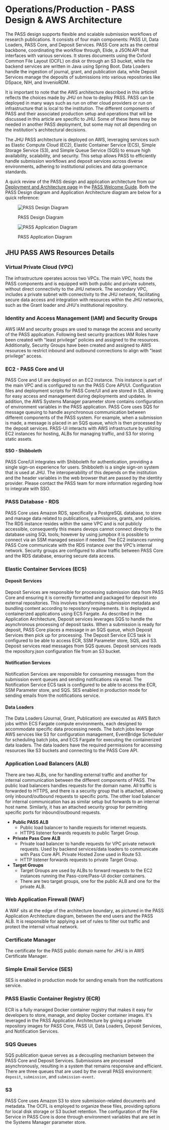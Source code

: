 # Operations/Production - PASS Design & AWS Architecture

The PASS design supports flexible and scalable submission workflows of research publications. It consists of four main
components: PASS UI, Data Loaders, PASS Core, and Deposit Services. PASS Core acts as the central backbone, coordinating
the workflow through, Elide, a JSON:API that interfaces with various services. It stores documents using the 
Oxford Common File Layout (OCFL) on disk or through an S3 bucket, while the backend services are written in Java using 
Spring Boot. Data Loaders handle the ingestion of journal, grant, and publication data, while Deposit Services manage 
the deposits of submissions into various repositories like DSpace, NIH, and InvenioRDM.

It is important to note that the AWS architecture described in this article reflects the choices made by JHU on how to 
deploy PASS. PASS can be deployed in many ways such as run on other cloud providers or run on infrastructure that is 
local to the institution. The different components of PASS and their associated production setup and operations that 
will be discussed in this article are specific to JHU. Some of these items may be needed in another PASS deployment, but
some may not all depending on the institution's architectural decisions.

The JHU PASS architecture is deployed on AWS, leveraging services such as Elastic Compute Cloud (EC2), Elastic Container 
Service (ECS), Simple Storage Service (S3), and Simple Queue Service (SQS) to ensure high availability, scalability, and
security. This setup allows PASS to efficiently handle submission workflows and deposit services across diverse 
environments, adhering to institutional policies and data governance standards. 

A quick review of the PASS design and application architecture from our [Deployment and Architecture page](../../welcome-guide%2Fdeployment-architecture.md)
in the [PASS Welcome Guide](../../welcome-guide). Both the PASS Design diagram and Application Architecture diagram are below for a 
quick reference:

<figure><img src="../../.gitbook/assets/pass-architecture-simple-v2-wo-admin-ui.png" alt="PASS Design Diagram"><figcaption><p>PASS Design Diagram</p></figcaption></figure>

<figure><img src="../../.gitbook/assets/application_architecture_diagram.jpg" alt="PASS Application Diagram"><figcaption><p>PASS Application Diagram</p></figcaption></figure>

## JHU PASS AWS Resources Details

### Virtual Private Cloud (VPC)
The infrastructure operates across two VPCs. The main VPC, hosts the PASS components and is 
equipped with both public and private subnets, without direct connectivity to the JHU network. The secondary VPC, 
includes a private subnet with connectivity to the JHU network, facilitating secure data access and integration with
resources within the JHU networks, such as the Grant loader and JHU's institutional repository.

### Identity and Access Management (IAM) and Security Groups
AWS IAM and security groups are used to manage the access and security of the PASS application. Following best security
practices IAM Roles have been created with "least privilege" policies and assigned to the resources. Additionally,
Security Groups have been created and assigned to AWS resources to restrict inbound and outbound connections to align
with "least privilege" access.

### EC2 - PASS Core and UI
PASS Core and UI are deployed on an EC2 instance. This instance is part of the main VPC and is configured to run the 
PASS Core API/UI. Configuration files and deployment scripts for PASS Core/UI and 
are stored in S3, allowing for easy access and management during deployments and updates. In addition, the AWS Systems 
Manager parameter store contains configuration of environment variables in the PASS application. PASS Core uses SQS for 
message queuing to handle asynchronous communication between different components of the PASS system. For example, when 
a submission is made, a message is placed in an SQS queue, which is then processed by the deposit services. PASS-UI 
interacts with AWS infrastructure by utilizing EC2 instances for hosting, ALBs for managing traffic, and S3 for storing 
static assets.

#### SSO - Shibboleth
PASS Core/UI integrates with Shibboleth for authentication, providing a single sign-on experience for users. Shibboleth 
is a single sign-on system that is used at JHU. The interoperability of this depends on the institution and the header
variables in the web browser that are passed by the identity provider. Please contact the PASS team for more information
regarding how to integrate with SSO.

### PASS Database - RDS
PASS Core uses Amazon RDS, specifically a PostgreSQL database, to store and manage data related to publications,
submissions, grants, and policies. The RDS instance resides within the same VPC and is not publicly accessible,
consequently this means devops cannot connect directly to the database using SQL tools; however by using jumpbox it is
possible to connect via an SSM managed session if needed. The EC2 instances running PASS Core communicate with the RDS
instance over the VPC’s internal network. Security groups are configured to allow traffic between PASS Core and the RDS
database, ensuring secure data access.

### Elastic Container Services (ECS)

#### Deposit Services
Deposit Services are responsible for processing submission data from PASS Core and ensuring it is correctly formatted
and packaged for deposit into external repositories. This involves transforming submission metadata and bundling content
according to repository requirements. It is deployed as containerized applications using ECS Fargate. As described in
the Application Architecture, Deposit services leverages SQS to handle the asynchronous processing of deposit tasks.
When a submission is ready for deposit, PASS Core places a message in an SQS queue, which Deposit Services then pick up
for processing. The Deposit Service ECS task is configured to be able to access ECR, SSM Parameter store, SQS, and S3.
Deposit services read messages from SQS queues. Deposit services reads the repository.json configuration file from an
S3 bucket.

#### Notification Services
Notification Services are responsible for consuming messages from the submission event queues and sending notifications 
via email. The Notification Service ECS task is configured to be able to access the ECR, SSM Parameter store, and SQS. 
SES enabled in production mode for sending emails from the notifications service.

#### Data Loaders
The Data Loaders (Journal, Grant, Publication) are executed as AWS Batch jobs within ECS Fargate compute
environments, each designed to accommodate specific data processing needs. The batch jobs leverage AWS services like S3
for configuration management, EventBridge Scheduler for scheduling batch jobs, and ECS Fargate for
executing the containerized data loaders. The data loaders have the required permissions for accessing resources like S3
buckets and connecting to the PASS Core API.

### Application Load Balancers (ALB)
There are two ALBs, one for handling external traffic and another for internal communication between the different 
components of PASS. The public load balancers handles requests for the domain name. All traffic is forwarded to HTTPS,
and there is a security group that is attached, allowing only inbound/outbound requests to specific ports. The other
load balancer for internal communication has as similar setup but forwards to an internal host name. Similarly, it has
an attached security group for permitting specific ports for inbound/outbound requests.

* **Public PASS ALB**
  * Public load balancer to handle requests for internet requests.
  * HTTPS listener forwards requests to public Target Group.
* **Private Pass Core ALB**
  * Private load balancer to handle requests for VPC private network requests. Used by backend services/data loaders to 
  communicate with Pass Core API. Private Hosted Zone used in Route 53.
  * HTTP listener forwards requests to private Target Group.
* **Target Groups**
  * Target Groups are used by ALBs to forward requests to the EC2 instances running the Pass-core/Pass-UI docker 
containers. 
  * There are two target groups, one for the public ALB and one for the private ALB.

### Web Application Firewall (WAF)
A WAF sits at the edge of the architecture boundary, as pictured in the PASS Application Architecture diagram, between
the end users and the PASS ALB. It is responsible for applying a set of rules to filter out traffic and protect the
internal virtual network.

### Certificate Manager
The certificate for the PASS public domain name for JHU is in AWS Certificate Manager.

### Simple Email Service (SES)
SES is enabled in production mode for sending emails from the notifications service.

### PASS Elastic Container Registry (ECR)
ECR is a fully managed Docker container registry that makes it easy for developers to store, manage, and deploy Docker 
container images. It's leveraged in the PASS Application Architecture by giving a private repository images for PASS
Core, PASS UI, Data Loaders, Deposit Services, and Notification Services.

### SQS Queues
SQS publication queue serves as a decoupling mechanism between the PASS Core and Deposit Services. Submissions are
processed asynchronously, resulting in a system that remains responsive and efficient. There are three queues that are
used by the overall PASS environment: `deposit`, `submission`, and `submission-event`.

### S3
PASS Core uses Amazon S3 to store submission-related documents and metadata. The OCFL is employed to organize these
files, providing options for local disk storage or S3 bucket retention. The configuration of the File Service in PASS
Core is done through environment variables that are set in the Systems Manager parameter store.
